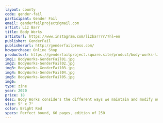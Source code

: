 ```yaml
---
layout: county 
code: gender-fail
participant: Gender Fail
email: genderfailproject@gmail.com
artist: Liz Barr
title: Body Works
artisturl: https://www.instagram.com/lizbarrrr/?hl=en
publisher: GenderFail
publisherurl: http://genderfailpress.com/
howpurchase: Online Shop
producturl: https://genderfailproject.square.site/product/body-works-liz-barr-/36?cp=true&sa=false&sbp=false&q=false&category_id=2
img1: BodyWorks-GenderFail01.jpg
img2: BodyWorks-GenderFail02.jpg
img3: BodyWorks-GenderFail03.jpg
img4: BodyWorks-GenderFail04.jpg
img5: BodyWorks-GenderFail05.jpg
img6: 
type: zine
year: 2020
price: 18
desc: Body Works considers the different ways we maintain and modify our bodies for the sake of either living up to or rejecting cultural standards. Which ways are visible, which are accessible, or necessary, or safe?, , For the 4th edition Barr states-, , In the three years since Body Works was first published, Rihanna launched Fenty Beauty with an unprecedented 50 shades of foundation, pushing its competitors to be more inclusive of darker skin tones; Kylie Jenner became the youngest “self-made” billionaire with her “lip kits,” which help her fans recreate the look of her famously medically-enhanced lips; and Kim Kardashian has come out with a line of body foundation and a line of shapewear, or as she calls it, “solutionwear.”
size: 5" x 7"
color: Bright Red
specs: Perfect bound, 66 pages, edition of 250
---
```

